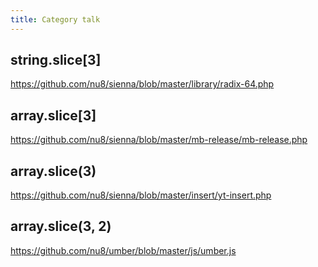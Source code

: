 ```yaml
---
title: Category talk
---
```


## string.slice[3]

<https://github.com/nu8/sienna/blob/master/library/radix-64.php>

## array.slice[3]

<https://github.com/nu8/sienna/blob/master/mb-release/mb-release.php>

## array.slice(3)

<https://github.com/nu8/sienna/blob/master/insert/yt-insert.php>

## array.slice(3, 2)

<https://github.com/nu8/umber/blob/master/js/umber.js>
